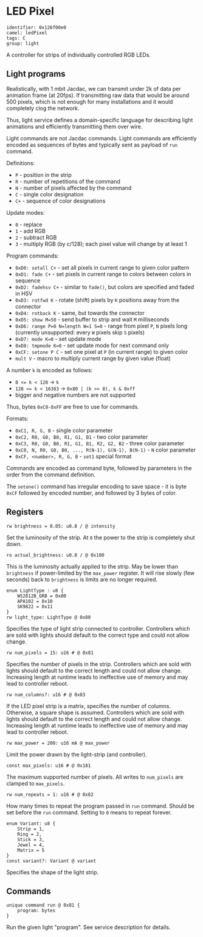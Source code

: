 # LED Pixel

    identifier: 0x126f00e0
    camel: ledPixel
    tags: C
    group: light

A controller for strips of individually controlled RGB LEDs.

## Light programs

Realistically, with 1 mbit Jacdac, we can transmit under 2k of data per animation frame (at 20fps).
If transmitting raw data that would be around 500 pixels, which is not enough for many
installations and it would completely clog the network.

Thus, light service defines a domain-specific language for describing light animations
and efficiently transmitting them over wire.

Light commands are not Jacdac commands.
Light commands are efficiently encoded as sequences of bytes and typically sent as payload
of `run` command.

Definitions:

-   `P` - position in the strip
-   `R` - number of repetitions of the command
-   `N` - number of pixels affected by the command
-   `C` - single color designation
-   `C+` - sequence of color designations

Update modes:

-   `0` - replace
-   `1` - add RGB
-   `2` - subtract RGB
-   `3` - multiply RGB (by c/128); each pixel value will change by at least 1

Program commands:

-   `0xD0: setall C+` - set all pixels in current range to given color pattern
-   `0xD1: fade C+` - set pixels in current range to colors between colors in sequence
-   `0xD2: fadehsv C+` - similar to `fade()`, but colors are specified and faded in HSV
-   `0xD3: rotfwd K` - rotate (shift) pixels by `K` positions away from the connector
-   `0xD4: rotback K` - same, but towards the connector
-   `0xD5: show M=50` - send buffer to strip and wait `M` milliseconds
-   `0xD6: range P=0 N=length W=1 S=0` - range from pixel `P`, `N` pixels long (currently unsupported: every `W` pixels skip `S` pixels)
-   `0xD7: mode K=0` - set update mode
-   `0xD8: tmpmode K=0` - set update mode for next command only
-   `0xCF: setone P C` - set one pixel at `P` (in current range) to given color
-   `mult V` - macro to multiply current range by given value (float)

A number `k` is encoded as follows:

-   `0 <= k < 128` -> `k`
-   `128 <= k < 16383` -> `0x80 | (k >> 8), k & 0xff`
-   bigger and negative numbers are not supported

Thus, bytes `0xC0-0xFF` are free to use for commands.

Formats:

-   `0xC1, R, G, B` - single color parameter
-   `0xC2, R0, G0, B0, R1, G1, B1` - two color parameter
-   `0xC3, R0, G0, B0, R1, G1, B1, R2, G2, B2` - three color parameter
-   `0xC0, N, R0, G0, B0, ..., R(N-1), G(N-1), B(N-1)` - `N` color parameter
-   `0xCF, <number>, R, G, B` - `set1` special format

Commands are encoded as command byte, followed by parameters in the order
from the command definition.

The `setone()` command has irregular encoding to save space - it is byte `0xCF` followed by encoded
number, and followed by 3 bytes of color.

## Registers

    rw brightness = 0.05: u0.8 / @ intensity

Set the luminosity of the strip.
At `0` the power to the strip is completely shut down.

    ro actual_brightness: u0.8 / @ 0x180

This is the luminosity actually applied to the strip.
May be lower than `brightness` if power-limited by the `max_power` register.
It will rise slowly (few seconds) back to `brightness` is limits are no longer required.

    enum LightType : u8 {
        WS2812B_GRB = 0x00
        APA102 = 0x10
        SK9822 = 0x11
    }
    rw light_type: LightType @ 0x80

Specifies the type of light strip connected to controller.
Controllers which are sold with lights should default to the correct type
and could not allow change.

    rw num_pixels = 15: u16 # @ 0x81

Specifies the number of pixels in the strip.
Controllers which are sold with lights should default to the correct length
and could not allow change. Increasing length at runtime leads to ineffective use of memory and may lead to controller reboot.

    rw num_columns?: u16 # @ 0x83

If the LED pixel strip is a matrix, specifies the number of columns. Otherwise, a square shape is assumed. Controllers which are sold with lights should default to the correct length
and could not allow change. Increasing length at runtime leads to ineffective use of memory and may lead to controller reboot.

    rw max_power = 200: u16 mA @ max_power

Limit the power drawn by the light-strip (and controller).

    const max_pixels: u16 # @ 0x181

The maximum supported number of pixels.
All writes to `num_pixels` are clamped to `max_pixels`.

    rw num_repeats = 1: u16 # @ 0x82

How many times to repeat the program passed in `run` command.
Should be set before the `run` command.
Setting to `0` means to repeat forever.

    enum Variant: u8 {
        Strip = 1,
        Ring = 2,
        Stick = 3,
        Jewel = 4,
        Matrix = 5
    }
    const variant?: Variant @ variant

Specifies the shape of the light strip.

## Commands

    unique command run @ 0x81 {
        program: bytes
    }

Run the given light "program". See service description for details.

